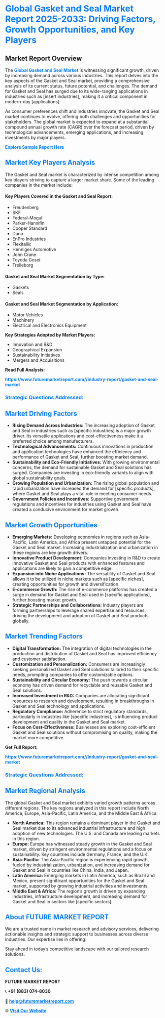 <h1 style="color: #007BFF;">Global Gasket and Seal Market Report 2025-2033: Driving Factors, Growth Opportunities, and Key Players</h1>

<section id="overview">
<h2>Market Report Overview</h2>
<p>The <a href="https://www.futuremarketreport.com//industry-report/gasket-and-seal-market" style="color: #007BFF; text-decoration: none;"><strong>Global Gasket and Seal Market</strong></a> is witnessing significant growth, driven by increasing demand across various industries. This report delves into the key aspects of the Gasket and Seal market, providing a comprehensive analysis of its current status, future potential, and challenges. The demand for Gasket and Seal has surged due to its wide-ranging applications in industries such as [insert industries], making it a critical component in modern-day [applications].</p>
<p>As consumer preferences shift and industries innovate, the Gasket and Seal market continues to evolve, offering both challenges and opportunities for stakeholders. The global market is expected to expand at a substantial compound annual growth rate (CAGR) over the forecast period, driven by technological advancements, emerging applications, and increasing investments by major players.</p>
</section>

<section id="overview">
<p><a href="https://www.futuremarketreport.com//request-sample/reportId=90262" style="color: #007BFF; text-decoration: none;"><strong>Explore Sample Report Here</strong></a></p>
</section>

<section id="key-players">
<h2 style="color: #007BFF;">Market Key Players Analysis</h2>
<p>The Gasket and Seal market is characterized by intense competition among key players striving to capture a larger market share. Some of the leading companies in the market include:</p>
<h4>Key Players Covered in the Gasket and Seal Report:</h4>
<ul><li>Freudenberg</li><li>SKF</li><li>Federal-Mogul</li><li>Parker-Hannifin</li><li>Cooper Standard</li><li>Dana</li><li>EnPro Industries</li><li>Flexitallic</li><li>Henniges Automotive</li><li>John Crane</li><li>Toyoda Gosei</li><li>Trelleborg</li></ul>
<h4>Gasket and Seal Market Segmentation by Type:</h4>
<ul><li>Gaskets</li><li>Seals</li></ul>

<h4>Gasket and Seal Market Segmentation by Application:</h4>
<ul><li>Motor Vehicles</li><li>Machinery</li><li>Electrical and Electronics Equipment</li></ul>
<p><strong>Key Strategies Adopted by Market Players:</strong></p>
<ul>
<li>Innovation and R&D</li>
<li>Geographical Expansion</li>
<li>Sustainability Initiatives</li>
<li>Mergers and Acquisitions</li>
</ul>
</section>

<section>
<p><strong>Read Full Analysis: </strong></p><a href="https://www.futuremarketreport.com//industry-report/gasket-and-seal-market" style="color: #007BFF; text-decoration: none;"><strong>https://www.futuremarketreport.com//industry-report/gasket-and-seal-market</strong></a>
<h3 style="color: #007BFF;">Strategic Questions Addressed:</h3>
</section>

<section id="driving-factors">
<h2 style="color: #007BFF;">Market Driving Factors</h2>
<ul>
<li><strong>Rising Demand Across Industries:</strong> The increasing adoption of Gasket and Seal in industries such as [specific industries] is a major growth driver. Its versatile applications and cost-effectiveness make it a preferred choice among manufacturers.</li>
<li><strong>Technological Advancements:</strong> Continuous innovations in production and application technologies have enhanced the efficiency and performance of Gasket and Seal, further boosting market demand.</li>
<li><strong>Sustainability and Eco-Friendly Initiatives:</strong> With growing environmental concerns, the demand for sustainable Gasket and Seal solutions has surged. Companies are investing in eco-friendly variants to align with global sustainability goals.</li>
<li><strong>Growing Population and Urbanization:</strong> The rising global population and rapid urbanization have increased the demand for [specific products], where Gasket and Seal plays a vital role in meeting consumer needs.</li>
<li><strong>Government Policies and Incentives:</strong> Supportive government regulations and incentives for industries using Gasket and Seal have created a conducive environment for market growth.</li>
</ul>
</section>

<section id="growth-opportunities">
<h2 style="color: #007BFF;">Market Growth Opportunities</h2>
<ul>
<li><strong>Emerging Markets:</strong> Developing economies in regions such as Asia-Pacific, Latin America, and Africa present untapped potential for the Gasket and Seal market. Increasing industrialization and urbanization in these regions are key growth drivers.</li>
<li><strong>Innovative Product Development:</strong> Companies investing in R&D to create innovative Gasket and Seal products with enhanced features and applications are likely to gain a competitive edge.</li>
<li><strong>Expansion into Niche Applications:</strong> The versatility of Gasket and Seal allows it to be utilized in niche markets such as [specific niches], creating opportunities for growth and diversification.</li>
<li><strong>E-commerce Growth:</strong> The rise of e-commerce platforms has created a surge in demand for Gasket and Seal used in [specific applications], further boosting market growth.</li>
<li><strong>Strategic Partnerships and Collaborations:</strong> Industry players are forming partnerships to leverage shared expertise and resources, driving the development and adoption of Gasket and Seal products globally.</li>
</ul>
</section>

<section id="trending-factors">
<h2 style="color: #007BFF;">Market Trending Factors</h2>
<ul>
<li><strong>Digital Transformation:</strong> The integration of digital technologies in the production and distribution of Gasket and Seal has improved efficiency and customer satisfaction.</li>
<li><strong>Customization and Personalization:</strong> Consumers are increasingly seeking personalized Gasket and Seal solutions tailored to their specific needs, prompting companies to offer customizable options.</li>
<li><strong>Sustainability and Circular Economy:</strong> The push towards a circular economy has driven demand for recyclable and reusable Gasket and Seal solutions.</li>
<li><strong>Increased Investment in R&D:</strong> Companies are allocating significant resources to research and development, resulting in breakthroughs in Gasket and Seal technology and applications.</li>
<li><strong>Regulatory Compliance:</strong> Adherence to strict regulatory standards, particularly in industries like [specific industries], is influencing product development and quality in the Gasket and Seal market.</li>
<li><strong>Focus on Cost-Effectiveness:</strong> Businesses are exploring cost-efficient Gasket and Seal solutions without compromising on quality, making the market more competitive.</li>
</ul>
</section>

<section>
<p><strong>Get Full Report: </strong></p><a href="https://www.futuremarketreport.com//industry-report/gasket-and-seal-market" style="color: #007BFF; text-decoration: none;"><strong>https://www.futuremarketreport.com//industry-report/gasket-and-seal-market</strong></a>
<h3 style="color: #007BFF;">Strategic Questions Addressed:</h3>
</section>


<section id="regional-analysis">
<h2 style="color: #007BFF;">Market Regional Analysis</h2>
<p>The global Gasket and Seal market exhibits varied growth patterns across different regions. The key regions analyzed in this report include North America, Europe, Asia-Pacific, Latin America, and the Middle East & Africa:</p>
<ul>
<li><strong>North America:</strong> This region remains a dominant player in the Gasket and Seal market due to its advanced industrial infrastructure and high adoption of new technologies. The U.S. and Canada are leading markets in this region.</li>
<li><strong>Europe:</strong> Europe has witnessed steady growth in the Gasket and Seal market, driven by stringent environmental regulations and a focus on sustainability. Key countries include Germany, France, and the U.K.</li>
<li><strong>Asia-Pacific:</strong> The Asia-Pacific region is experiencing rapid growth, fueled by industrialization, urbanization, and increasing demand for Gasket and Seal in countries like China, India, and Japan.</li>
<li><strong>Latin America:</strong> Emerging markets in Latin America, such as Brazil and Mexico, present significant opportunities for the Gasket and Seal market, supported by growing industrial activities and investments.</li>
<li><strong>Middle East & Africa:</strong> The region’s growth is driven by expanding industries, infrastructure development, and increasing demand for Gasket and Seal in sectors like [specific sectors].</li>
</ul>
</section>

<footer>
<h2 style="color: #007BFF;">About FUTURE MARKET REPORT</h2>
<p>We are a trusted name in market research and advisory services, delivering actionable insights and strategic support to businesses across diverse industries. Our expertise lies in offering:</p>

<p>Stay ahead in today’s competitive landscape with our tailored research solutions.</p>

<h2 style="color: #007BFF;">Contact Us:</h2>
<p><strong>FUTURE MARKET REPORT</strong></p>
<p>📞 <strong>+91 (883) 074-8030</strong></p>
<p>📧 <strong><a href="mailto:help@futuremarketreport.com" style="color: #007BFF;">help@futuremarketreport.com</a></strong></p>
<p>🌐 <strong><a href="https://www.futuremarketreport.com/" style="color: #007BFF;">Visit Our Website</a></strong></p>
</footer>